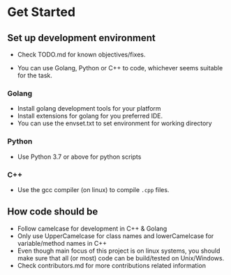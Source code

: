 # Get Started

## Set up development environment

- Check TODO.md for known objectives/fixes.

- You can use Golang, Python or C++ to code, whichever seems suitable for the task.

### Golang

- Install golang development tools for your platform
- Install extensions for golang for you preferred IDE.
- You can use the envset.txt to set environment for working directory

### Python

- Use Python 3.7 or above for python scripts

### C++

- Use the gcc compiler (on linux) to compile `.cpp` files.

## How code should be

- Follow camelcase for development in C++ & Golang
- Only use UpperCamelcase for class names and lowerCamelcase for variable/method names in C++
- Even though main focus of this project is on linux systems, you should make sure that all (or most) code can be build/tested on Unix/Windows.
- Check contributors.md for more contributions related information
